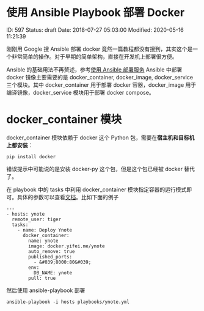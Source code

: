 # 使用 Ansible Playbook 部署 Docker


ID: 597
Status: draft
Date: 2018-07-27 05:03:00
Modified: 2020-05-16 11:21:39


刚刚用 Google 搜 Ansible 部署 docker 竟然一篇教程都没有搜到，其实这个是一个非常简单的操作。对于早期的简单架构，直接在开发机上部署很方便。

Ansible 的基础用法不再赘述，参考[使用 Ansible 部署服务](http://yifei.me/note/507)  Ansible 中部署 docker 镜像主要需要的是 docker_container, docker_image, docker_service 三个模块。其中 docker_container 用于部署 docker 容器，docker_image 用于编译镜像，docker_service 模块用于部署 docker compose。

# docker_container 模块

docker_container 模块依赖于 docker 这个 Python 包，需要在**宿主机和目标机上都安装**：

```
pip install docker
```

错误提示中可能说的是安装 docker-py 这个包，但是这个包已经被 docker 替代了。

在 playbook 中的 tasks 中利用 docker_container 模块指定容器的运行模式即可。具体的参数可以查看[文档](https://docs.ansible.com/ansible/2.6/modules/docker_container_module.html)。比如下面的例子

```
---
- hosts: ynote
  remote_user: tiger
  tasks:
    - name: Deploy Ynote
      docker_container:
        name: ynote
        image: docker.yifei.me/ynote
        auto_remove: true
        published_ports:
          - &#039;8000:80&#039;
        env:
          DB_NAME: ynote
        pull: true
```

然后使用 ansible-playbook 部署

```
ansible-playbook -i hosts playbooks/ynote.yml
```